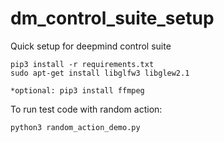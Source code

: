 # dm_control_suite_setup

Quick setup for deepmind control suite

```
pip3 install -r requirements.txt
sudo apt-get install libglfw3 libglew2.1

*optional: pip3 install ffmpeg
```

To run test code with random action:
```
python3 random_action_demo.py
```
